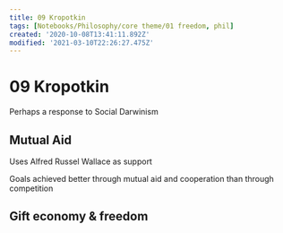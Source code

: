 ```yaml
---
title: 09 Kropotkin
tags: [Notebooks/Philosophy/core theme/01 freedom, phil]
created: '2020-10-08T13:41:11.892Z'
modified: '2021-03-10T22:26:27.475Z'
---
```


# 09 Kropotkin

Perhaps a response to Social Darwinism



## Mutual Aid

Uses Alfred Russel Wallace as support

Goals achieved better through mutual aid and cooperation than through competition



## Gift economy & freedom
